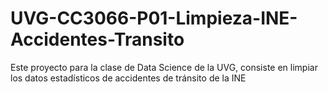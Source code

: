 # UVG-CC3066-P01-Limpieza-INE-Accidentes-Transito
Este proyecto para la clase de Data Science de la UVG, consiste en limpiar los datos estadísticos de accidentes de tránsito de la INE
